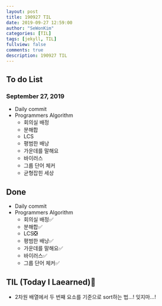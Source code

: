 ```yaml
---
layout: post
title: 190927 TIL
date: 2019-09-27 12:59:00
author: "SeWonKim"
categories: [TIL]
tags: [jekyll, TIL]
fullview: false
comments: true
description: 190927 TIL
---
```


## To do List

### September 27, 2019

- Daily commit
- Programmers Algorithm
  - 회의실 배정
  - 분해합
  - LCS
  - 평범한 배낭
  - 가운데를 말해요
  - 바이러스
  - 그룹 단어 체커
  - 균형잡힌 세상

## Done

- Daily commit
- Programmers Algorithm
  - 회의실 배정✅
  - 분해합✅
  - LCS❎
  - 평범한 배낭✅
  - 가운데를 말해요✅
  - 바이러스✅
  - 그룹 단어 체커✅

## TIL (Today I Laearned)🤔

- 2차원 배열에서 두 번째 요소를 기준으로 sort하는 법...! 잊지마...!
